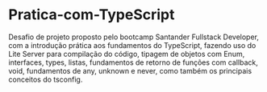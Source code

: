 # Pratica-com-TypeScript
Desafio de projeto proposto pelo bootcamp Santander Fullstack Developer, com a introdução prática aos fundamentos do TypeScript, fazendo uso do Lite Server para compilação do código, tipagem de objetos com Enum, interfaces, types, listas, fundamentos de retorno de funções com callback, void, fundamentos de any, unknown e never, como também os principais conceitos do tsconfig.

